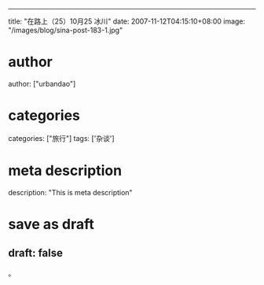
---
title: "在路上（25）10月25 冰川"
date: 2007-11-12T04:15:10+08:00
image: "/images/blog/sina-post-183-1.jpg"
# author
author: ["urbandao"]
# categories
categories: ["旅行"]
tags: ['杂谈']
# meta description
description: "This is meta description"
# save as draft
draft: false
---

。
